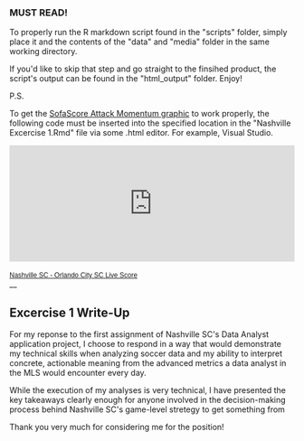 ### MUST READ!

To properly run the R markdown script found in the "scripts" folder, simply place it and the contents of the "data" and "media" folder in the same working directory.

If you'd like to skip that step and go straight to the finsihed product, the script's output can be found in the "html_output" folder. Enjoy!

P.S.

To get the [SofaScore Attack Momentum graphic](https://www.sofascore.com/orlando-city-sc-nashville-sc/MUvsmcKc) to work properly, the following code must be inserted into the specified location in the "Nashville Excercise 1.Rmd" file via some .html editor. For example, Visual Studio.

<iframe width="100%" height="206" src="https://www.sofascore.com/event/9944543/attack-momentum/embed" frameborder="0" scrolling="no"></iframe>    <div style="font-size:12px;font-family:Arial,sans-serif"><a href="https://www.sofascore.com/orlando-city-sc-nashville-sc/MUvsmcKc" target="_blank">Nashville SC - Orlando City SC Live Score</a></div>
__

## Excercise 1 Write-Up

For my reponse to the first assignment of Nashville SC's Data Analyst application project, I choose to respond in a way that would demonstrate my technical skills when analyzing soccer data and my ability to interpret concrete, actionable meaning from the advanced metrics a data analyst in the MLS would encounter every day. 

While the execution of my analyses is very technical, I have presented the key takeaways clearly enough for anyone involved in the decision-making process behind Nashville SC's game-level stretegy to get something from 

Thank you very much for considering me for the position!
